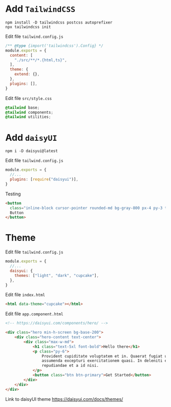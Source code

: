# Add `TailwindCSS`

```shell
npm install -D tailwindcss postcss autoprefixer
npx tailwindcss init
```

Edit file `tailwind.config.js`

```javascript
/** @type {import('tailwindcss').Config} */
module.exports = {
  content: [
    "./src/**/*.{html,ts}",
  ],
  theme: {
    extend: {},
  },
  plugins: [],
}
```

Edit file `src/style.css`
```css
@tailwind base;
@tailwind components;
@tailwind utilities;
```

# Add `daisyUI`

```shell
npm i -D daisyui@latest
```

Edit file `tailwind.config.js`

```javascript
module.exports = {
  //...
  plugins: [require("daisyui")],
}
```

Testing

```html
<button
  class="inline-block cursor-pointer rounded-md bg-gray-800 px-4 py-3 text-center text-sm font-semibold uppercase text-white transition duration-200 ease-in-out hover:bg-gray-900">
  Button
</button>
```

# Theme

Edit file `tailwind.config.js`
```javascript
module.exports = {
  //...
  daisyui: {
    themes: ["light", "dark", "cupcake"],
  },
}
```

Edit file `index.html`
```html
<html data-theme="cupcake"></html>
```

Edit file `app.component.html`

```html
<!-- https://daisyui.com/components/hero/ -->

<div class="hero min-h-screen bg-base-200">
    <div class="hero-content text-center">
        <div class="max-w-md">
            <h1 class="text-5xl font-bold">Hello there</h1>
            <p class="py-6">
                Provident cupiditate voluptatem et in. Quaerat fugiat ut
                assumenda excepturi exercitationem quasi. In deleniti eaque aut
                repudiandae et a id nisi.
            </p>
            <button class="btn btn-primary">Get Started</button>
        </div>
    </div>
</div>

```

Link to daisyUI theme https://daisyui.com/docs/themes/
